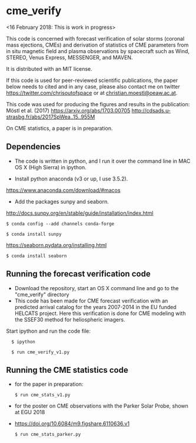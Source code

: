 # cme_verify

<16 February 2018: This is work in progress>

This code is concerned with forecast verification of solar storms (coronal mass ejections, CMEs) and derivation of statistics of CME parameters from in situ magnetic field and plasma observations by spacecraft such as Wind, STEREO, Venus Express, MESSENGER, and MAVEN.

It is distributed with an MIT license.

If this code is used for peer-reviewed scientific publications, the paper below needs to cited and in any case, please also contact me on twitter https://twitter.com/chrisoutofspace or at christian.moestl@oeaw.ac.at.

This code was used for producing the figures and results in the publication:
Möstl et al. (2017) https://arxiv.org/abs/1703.00705 
http://cdsads.u-strasbg.fr/abs/2017SpWea..15..955M

On CME statistics, a paper is in preparation.

## Dependencies
* The code is written in python, and I run it over the command line in MAC OS X (High Sierra) in ipython.

* Install python anaconda (v3 or up, I use 3.5.2).

https://www.anaconda.com/download/#macos

* Add the packages sunpy and seaborn. 

http://docs.sunpy.org/en/stable/guide/installation/index.html

    $ conda config --add channels conda-forge
     
    $ conda install sunpy

    
https://seaborn.pydata.org/installing.html

    $ conda install seaborn    
    

## Running the forecast verification code
* Download the repository, start an OS X command line and go to the "cme_verify" directory
* This code has been made for CME forecast verification with an predicted arrival catalog for the years 2007-2014 in the EU funded HELCATS project. Here this verification is done for CME modeling with the SSEF30 method for heliospheric imagers.

Start ipython and run the code file:

      $ ipython
      
      $ run cme_verify_v1.py
  
## Running the CME statistics code 
* for the paper in preparation:

      $ run cme_stats_v1.py

* for the poster on CME observations with the Parker Solar Probe, shown at EGU 2018
* https://doi.org/10.6084/m9.figshare.6110636.v1

      $ run cme_stats_parker.py
